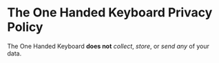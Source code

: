 The One Handed Keyboard Privacy Policy
====================

The One Handed Keyboard **does not** _collect_, _store_, or _send_ *any* of your data.
